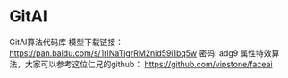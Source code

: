 # GitAI
GitAI算法代码库
模型下载链接：  https://pan.baidu.com/s/1rlNaTjgrRM2nid59i1bq5w  密码: adg9
属性特效算法，大家可以参考这位仁兄的github： https://github.com/vipstone/faceai
